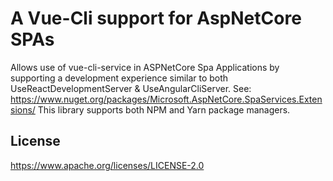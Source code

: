 # A Vue-Cli support for AspNetCore SPAs

Allows use of vue-cli-service in ASPNetCore Spa Applications by supporting a development experience similar to both UseReactDevelopmentServer & UseAngularCliServer.
See: https://www.nuget.org/packages/Microsoft.AspNetCore.SpaServices.Extensions/
This library supports both NPM and Yarn package managers.

## License
https://www.apache.org/licenses/LICENSE-2.0
